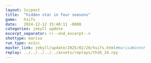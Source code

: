 ```yaml
---
layout: 1ccpost
title:  "hidden star in four seasons"
game:   hsifs
date:   2024-12-12 15:48:11 -0800
categories: jekyll update 
excerpt_separator: <!--end_excerpt-->
shottype: marisa
run_type: ex1cc
master_link: jekyll/update/2025/02/20/hsifs.html#marisaWinter
replay: ../../../../../assets/replays/th16_24.rpy
---
```

